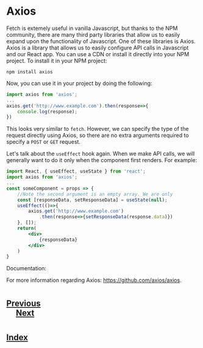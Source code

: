 # Axios
Fetch is extemely useful in vanilla Javascript, but thanks to the NPM community, there are many third party libraries that allow us to easily expand upon the functionality of Javascript. One of these libraries is Axios. Axios is a library that allows us to easily configure API calls in Javascript and our React app. You can use a CDN or install it directly into your NPM project. To install it in your NPM project:

    npm install axios
Now, you can use it in your project by doing the following:
```jsx
import axios from 'axios';
...
axios.get('http://www.example.com').then(response=>{
    console.log(response);
})
```
This looks very similar to `fetch`. However, we can specify the type of the request directly using Axios, so there are no extra arguments required to specify a `POST` or `GET` request.

Let's talk about the `useEffect` hook again. When we make API calls, we will generally want to do it only when the component first renders. For example:
```jsx
import React, { useEffect, useState } from 'react';
import axios from 'axios';
...
const someComponent = props => {
    //Note the second argument is an empty array. We are only 
    const [responseData, setResponseData] = useState(null);
    useEffect(()=>{
        axios.get('http://www.example.com')
            .then(response=>{setResponseData(response.data)})
    }, []); 
    return(
        <div>
            {responseData}
        </div>
    )
}
```
Documentation:

For more information regarding Axios: https://github.com/axios/axios.

#
## [Previous](./004_useEffect.md)<span>&nbsp;&nbsp;&nbsp;&nbsp;&nbsp;&nbsp;&nbsp;&nbsp;&nbsp;&nbsp;&nbsp;&nbsp;&nbsp;&nbsp;&nbsp;&nbsp;&nbsp;&nbsp;&nbsp;&nbsp;&nbsp;&nbsp;&nbsp;&nbsp;&nbsp;&nbsp;&nbsp;&nbsp;&nbsp;&nbsp;&nbsp;&nbsp;&nbsp;&nbsp;&nbsp;&nbsp;&nbsp;&nbsp;&nbsp;&nbsp;&nbsp;&nbsp;&nbsp;&nbsp;&nbsp;&nbsp;&nbsp;&nbsp;&nbsp;&nbsp;&nbsp;&nbsp;&nbsp;&nbsp;&nbsp;&nbsp;&nbsp;&nbsp;&nbsp;&nbsp;&nbsp;&nbsp;&nbsp;&nbsp;&nbsp;&nbsp;&nbsp;&nbsp;&nbsp;&nbsp;&nbsp;&nbsp;&nbsp;&nbsp;&nbsp;&nbsp;&nbsp;&nbsp;&nbsp;&nbsp;&nbsp;&nbsp;&nbsp;&nbsp;&nbsp;&nbsp;&nbsp;</span> [Next](./../005_React_Routing/001_What_is_Routing.md)
#
##  [Index](../../Index.md)